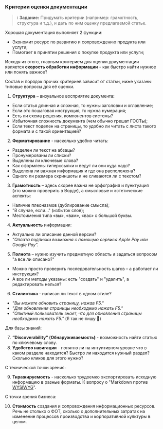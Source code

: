 ### Критерии оценки документации
> :information_source: **Задание:** Придумать критерии (например: грамотность, структура и т.д.), и дать по ним оценку предлагаемой статье.

Хорошая документация выполняет 2 функции:
- Экономит ресурс по развитию и сопровождению продукта или услуги;
- Помогает в принятии решения о покупке продукта или услуги;

Исходя из этого, главным критерием для оценки документации является **скорость обработки информации** - как быстро найти нужное или понять важное?

Состав и порядок прочих критериев зависит от статьи, ниже указаны типовые вопросы для её оценки.

1. **Структура** – визуальное восприятие документа:
- Если статья длинная и сложная, то нужны заголовки и оглавление;
- Если это пошаговая инструкция, то нужна нумерация;
- Есть ли схема решения, компонентов системы?
- Избыточная сложность документа (чем обычно грешат ГОСТы);
- Если текст поделен на страницы, то удобно ли читать с листа такого формата и с такой ориентацией?
2. **Форматирование** - насколько удобно читать:
- Разделен ли текст на абзацы?
- Пронумерованы ли списки?
- Выделены ли ключевые слова?
- Как оформлены гиперссылки и ведут ли они куда надо?
- Выделена ли важная информация и где она расположена?
- Одного ли размера скриншоты и не сливаются ли с текстом?
3. **Грамотность** – здесь скорее важна не орфография и пунктуация (это можно проверить в Ворде), а смысловые и эстетические аспекты:
- Наличие плеоназмов (дублирование смысла);
- "В случае, если..." (избыток слов);
- Местоимения типа «вы», «вам», «вас» с большой буквы.
4. **Актуальность** информации:
- Актуально ли описание данной версии?
- *"Оплата подписки возможна с помощью сервиса Apple Pay или Google Pay".*
5. **Полнота** – нужно изучить предметную область и задаться вопросом "а все ли описано?"
- Можно просто проверить последовательность шагов – а работает ли инструкция?
- А все ли методы указаны: есть "создать" и "удалить", а редактировать нельзя?
6. **Стилистика** - написан ли текст в одном стиле?
- *"Вы можете обновить страницу, нажав F5."*
- *"Для обновления страницы необходимо нажать F5."*
- *"Опытный пользователь знает, что для обновления страницы необходимо нажать F5."* (Я так не пишу :slightly_smiling_face:)

Для базы знаний:

7. **“Discoverability” (Обнаруживаемость)** - возможность найти статью по ключевому слову.
8. **Удобство навигации** - понятно ли на интуитивном уровне что в каком разделе находится? Быстро ли находится нужный раздел? Сколько кликов для этого нужно?

С технической точки зрения:

9. **Тиражируемость** - насколько трудоемко экспортировать исходную информацию в разные форматы. К вопросу о "Markdown против [WYSIWYG](https://ru.wikipedia.org/wiki/WYSIWYG)".

С точки зрения бизнеса:

10. **Стоимость** создания и сопровождения информационных ресурсов. Речь не столько о ФОТ, сколько о дополнительных затратах на изменение процессов производства и корпоративной культуры в целом.
